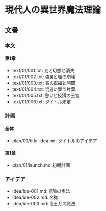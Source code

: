 # 現代人の異世界魔法理論
## 文書
### 本文
#### 第1章
- text/01/001.txt: 刃と幻想と消失
- text/01/002.txt: 強襲と理の崩壊
- text/01/003.txt: 春の祝福と開闢
- text/01/004.txt: 混迷に舞う片葉
- text/01/005.txt: 愁いと狡猾の王宮
- text/01/006.txt: タイトル未定


### 計画
#### 全体
- plan/00/title-idea.md: タイトルのアイデア


#### 第1章
- plan/01/launch.md: 初期計画


### アイデア
- idea/ide-001.md: 意隙の歩法
- idea/ide-002.md: 名称
- idea/ide-003.md: 高圧ガス魔法
